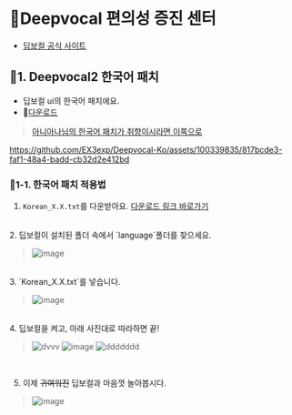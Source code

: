 # 🐇Deepvocal 편의성 증진 센터
- [딥보컬 공식 사이트](https://www.deep-vocal.com/#/Product)


## 📕1. Deepvocal2 한국어 패치
- 딥보컬 ui의 한국어 패치에요.
- 📁[다운로드](https://github.com/EX3exp/Deepvocal-Ko/releases/latest/download/Korean_1.0.txt)
  
> [아니아나님의 한국어 패치가 취향이시라면 이쪽으로](https://m.blog.naver.com/aniana00/221696043896)


https://github.com/EX3exp/Deepvocal-Ko/assets/100339835/817bcde3-faf1-48a4-badd-cb32d2e412bd



### 🤔1-1. 한국어 패치 적용법
1. `Korean_X.X.txt`를 다운받아요. [다운로드 링크 바로가기](https://github.com/EX3exp/Deepvocal-Ko/releases/latest/download/Korean_1.0.txt)
<br>
2. 딥보컬이 설치된 폴더 속에서 `language`폴더를 찾으세요.
   
> ![image](https://github.com/EX3exp/Deepvocal-Ko/assets/100339835/ae577408-af4f-486e-84bc-f9edc3d385c5)
<br>
3. `Korean_X.X.txt`를 넣습니다.

> ![image](https://github.com/EX3exp/Deepvocal-Ko/assets/100339835/9ed32b96-de42-4b70-b191-68b14c4c38da)
<br>
4. 딥보컬을 켜고, 아래 사진대로 따라하면 끝!

> ![dvvv](https://github.com/EX3exp/Deepvocal-Ko/assets/100339835/70a73c41-7ad1-4bf1-8094-a9a7eda3980f)
> ![image](https://github.com/EX3exp/Deepvocal-Ko/assets/100339835/113a8646-eb97-480a-a094-2882ae736d74)
> ![ddddddd](https://github.com/EX3exp/Deepvocal-Ko/assets/100339835/c2231dcb-654f-4bbf-9f28-633078e4a14e)
<br>

5. 이제 ~~귀여워진~~ 딥보컬과 마음껏 놀아봅시다. 

> ![image](https://github.com/EX3exp/Deepvocal-Ko/assets/100339835/33e92b1b-eb76-4c5b-b105-604fe606e2d6)

